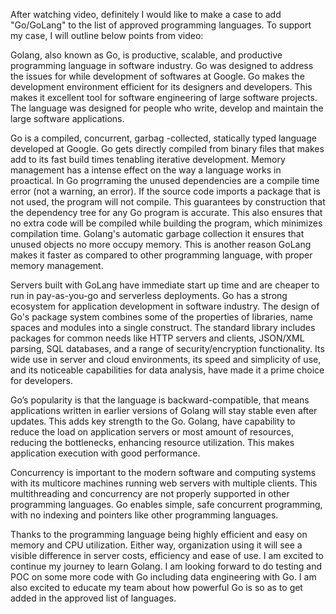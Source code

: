 After watching video, definitely I would like to make a case to add "Go/GoLang"  to the list of approved programming languages. To support my case, I will outline below points from video:

Golang, also known as Go, is productive, scalable, and productive programming language in software industry. Go was designed to address the issues for while development of softwares at Google. Go makes the development environment efficient for its designers and developers. This makes it excellent tool for software engineering of large software projects. The language was designed for people who write, develop and maintain the large software applications.

Go is a compiled, concurrent, garbag -collected, statically typed language developed at Google. Go gets directly compiled from binary files that makes add to its fast build times tenabling iterative development. Memory management has a intense effect on the way a language works in proactical.  In Go  progrraming the unused dependencies are a compile time error (not a warning, an error). If the source code imports a package that is not used, the program will not compile. This guarantees by construction that the dependency tree for any Go program is accurate. This also ensures that no extra code will be compiled while building the program, which minimizes compilation time. Golang's automatic garbage collection it ensures that unused objects no more occupy memory. This is another reason GoLang makes it faster as compared to other programming language, with proper memory management.

Servers built with GoLang have immediate start up time and are cheaper to run in pay-as-you-go and serverless deployments.
Go has a strong ecosystem for application development in software industry. The design of Go's package system combines some of the properties of libraries, name spaces and modules into a single construct. The standard library includes packages for common needs like HTTP servers and clients, JSON/XML parsing, SQL databases, and a range of security/encryption functionality. Its wide use in server and cloud environments, its speed and simplicity of use, and its noticeable capabilities for data analysis, have made it a prime choice for developers.

Go’s popularity is that the language is backward-compatible, that means applications written in earlier versions of Golang will stay stable even after updates. This adds key strength to the Go. Golang, have capability to reduce the load on application servers or most amount of resources, reducing the bottlenecks, enhancing resource utilization. This makes application execution with good performance. 

Concurrency is important to the modern software and computing systems with its multicore machines running web servers with multiple clients. This multithreading and concurrency are not properly supported in other programming languages. Go enables simple, safe concurrent programming, with no indexing and pointers like other programming languages.

Thanks to the programming language being highly efficient and easy on memory and CPU utilization. Either way, organization using it will see a visible difference in server costs, efficiency and ease of use.
I am excited to continue my journey to learn Golang. I am looking forward to do testing and POC on some more code with Go including data engineering with Go. I am also excited to educate my team about how powerful Go is so as to get added in the approved list of languages.
